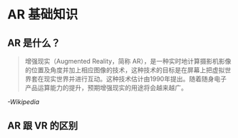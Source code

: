 # AR 基础知识


## AR 是什么？

> 增强现实（Augmented Reality，简称 AR），是一种实时地计算摄影机影像的位置及角度并加上相应图像的技术，这种技术的目标是在屏幕上把虚拟世界套在现实世界并进行互动。这种技术估计由1990年提出。随着随身电子产品运算能力的提升，预期增强现实的用途将会越来越广。

*-Wikipedia*


## AR 跟 VR 的区别

